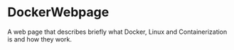 # DockerWebpage
A web page that describes briefly what Docker, Linux and Containerization is and how they work.
